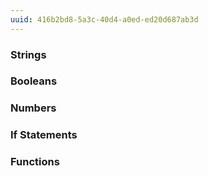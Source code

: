 ```yaml
---
uuid: 416b2bd8-5a3c-40d4-a0ed-ed20d687ab3d
---
```



### Strings


### Booleans


### Numbers


### If Statements


### Functions
